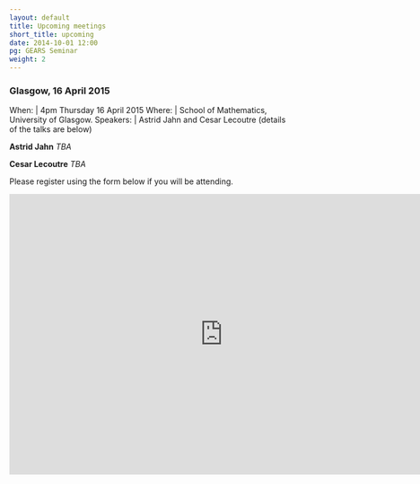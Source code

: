 ```yaml
---
layout: default
title: Upcoming meetings
short_title: upcoming
date: 2014-10-01 12:00
pg: GEARS Seminar
weight: 2
---
```


### Glasgow, 16 April 2015 ###

When:     | 4pm Thursday 16 April 2015
Where:    | School of Mathematics, University of Glasgow.
Speakers: | Astrid Jahn and Cesar Lecoutre (details of the talks are below)

**Astrid Jahn**
*TBA*

**Cesar Lecoutre**
*TBA*

Please register using the form below if you will be attending.

<iframe src="https://docs.google.com/forms/d/16a-dBXPQ0eB2UYpDZQVdX0gcQV-fAvabPA1SEjE8rxA/viewform?embedded=true" width="760" height="500" frameborder="0" marginheight="0" marginwidth="0">Loading...</iframe>
